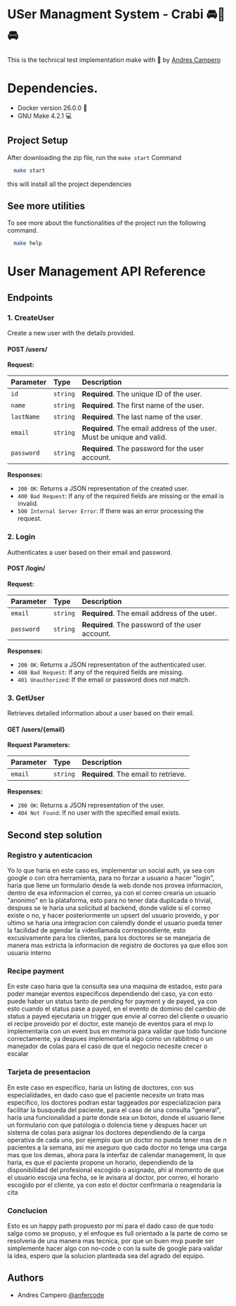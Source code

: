 
# USer Managment System - Crabi 🚘🦀🚘

This is the technical test implementation make with 💙 by [Andres Campero](https://github.com/Anfercode)




# Dependencies.

- Docker version 26.0.0 🐋
- GNU Make 4.2.1 💻



## Project Setup

After downloading the zip file, run the `make start` Command

```bash
  make start
```

this will install all the project dependencies


## See more utilities

To see more about the functionalities of the project run the following command.
```bash
  make help
```
# User Management API Reference

## Endpoints

### 1. CreateUser

Create a new user with the details provided.

#### POST /users/

**Request:**

| Parameter  | Type     | Description                        |
| :--------- | :------- | :--------------------------------- |
| `id`       | `string` | **Required**. The unique ID of the user. |
| `name`     | `string` | **Required**. The first name of the user. |
| `lastName` | `string` | **Required**. The last name of the user. |
| `email`    | `string` | **Required**. The email address of the user. Must be unique and valid. |
| `password` | `string` | **Required**. The password for the user account. |

**Responses:**

- `200 OK`: Returns a JSON representation of the created user.
- `400 Bad Request`: If any of the required fields are missing or the email is invalid.
- `500 Internal Server Error`: If there was an error processing the request.

### 2. Login

Authenticates a user based on their email and password.

#### POST /login/

**Request:**

| Parameter  | Type     | Description                        |
| :--------- | :------- | :--------------------------------- |
| `email`    | `string` | **Required**. The email address of the user. |
| `password` | `string` | **Required**. The password of the user account. |

**Responses:**

- `200 OK`: Returns a JSON representation of the authenticated user.
- `400 Bad Request`: If any of the required fields are missing.
- `401 Unauthorized`: If the email or password does not match.

### 3. GetUser

Retrieves detailed information about a user based on their email.

#### GET /users/{email}

**Request Parameters:**

| Parameter | Type     | Description                           |
| :-------- | :------- | :------------------------------------ |
| `email`   | `string` | **Required**. The email to retrieve. |

**Responses:**

- `200 OK`: Returns a JSON representation of the user.
- `404 Not Found`: If no user with the specified email exists.


## Second step solution

### Registro y autenticacion

Yo lo que haria en este caso es, implementar un social auth, ya sea con google o con otra herramienta, para no forzar a usuario a hacer "login", haria que llene un formulario desde la web donde nos provea informacion, dentro de esa informacion el correo, ya con el correo crearia un usuario "anonimo" en la plataforma, esto para no tener data duplicada o trivial, despues se le haria una solicitud al backend, donde valide si el correo existe o no, y hacer posteriormente un upsert del usuario proveido, y por ultimo se haria una integracion con calendly donde el usuario pueda tener la facilidad de agendar la videollamada correspondiente, esto excusivamente para los clientes, para los doctores se se manejaria de manera mas estricta la informacion de registro de doctores ya que ellos son usuario interno

### Recipe payment

En este caso haria que la consulta sea una maquina de estados, esto para poder manejar eventos especificos dependiendo del caso, ya con esto puede haber un status tanto de pending for payment y de payed, ya con esto cuando el status pase a payed, en el evento de dominio del cambio de status a payed ejecutaria un trigger que envie al correo del cliente o usuario el recipe proveido por el doctor, este manejo de eventos para el mvp lo implementaria con un event bus en memoria para validar que todo funcione correctamente, ya despues implementaria algo como un rabbitmq o un manejador de colas para el caso de que el negocio necesite crecer o escalar

### Tarjeta de presentacion

En este caso en especifico, haria un listing de doctores, con sus especialidades, en dado caso que el paciente necesite un trato mas especifico, los doctores podran estar taggeados por especializacion para facilitar la busqueda del paciente, para el caso de una consulta "general", haria una funcionalidad a parte donde sea un boton, donde el usuario llene un formulario con que patologia o dolencia tiene y despues hacer un sistema de colas para asignar los doctores dependiendo de la carga operativa de cada uno, por ejemplo que un doctor no pueda tener mas de *n* pacientes a la semana, asi me aseguro que cada doctor no tenga una carga mas que los demas, ahora para la interfaz de calendar management, lo que haria, es que el paciente propone un horario, dependiendo de la disponibilidad del profesional escogido o asignado, ahi al momento de que el usuario escoja una fecha, se le avisara al doctor, por correo, el horario escogido por el cliente, ya con esto el doctor confirmaria o reagendaria la cita

### Conclucion

Esto es un happy path propuesto por mi para el dado caso de que todo salga como se propuso, y el enfoque es full orientado a la parte de como se resolveria de una manera mas tecnica, por que un buen mvp puede ser simplemente hacer algo con no-code o con la suite de google para validar la idea, espero que la solucion planteada sea del agrado del equipo.

## Authors

- Andres Campero [@anfercode](https://www.github.com/anfercode)

